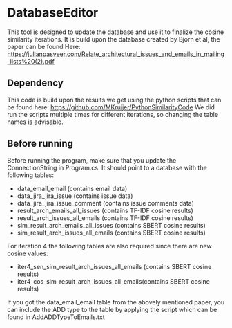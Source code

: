 # DatabaseEditor

This tool is designed to update the database and use it to finalize the cosine similarity iterations. It is build upon the database created by Bjorn et al, the paper can be found Here: https://julianpasveer.com/Relate_architectural_issues_and_emails_in_mailing_lists%20(2).pdf


## Dependency
This code is build upon the results we get using the python scripts that can be found here:
https://github.com/MKruijer/PythonSimilarityCode
We did run the scripts multiple times for different iterations, so changing the table names is advisable.


## Before running
Before running the program, make sure that you update the ConnectionString in Program.cs. It should point to a database with the following tables:
- data_email_email (contains email data)
- data_jira_jira_issue (contains issue data)
- data_jira_jira_issue_comment (contains issue comments data)
- result_arch_emails_all_issues (contains TF-IDF cosine results)
- result_arch_issues_all_emails (contains TF-IDF cosine results)
- sim_result_arch_emails_all_issues (contains SBERT cosine results)
- sim_result_arch_issues_all_emails (contains SBERT cosine results)

For iteration 4 the following tables are also required since there are new cosine values:
- iter4_sen_sim_result_arch_issues_all_emails (contains SBERT cosine results)
- iter4_cos_sim_result_arch_issues_all_emails(contains SBERT cosine results)

If you got the data_email_email table from the abovely mentioned paper, you can include the ADD type to the table by applying the script which can be found in AddADDTypeToEmails.txt 